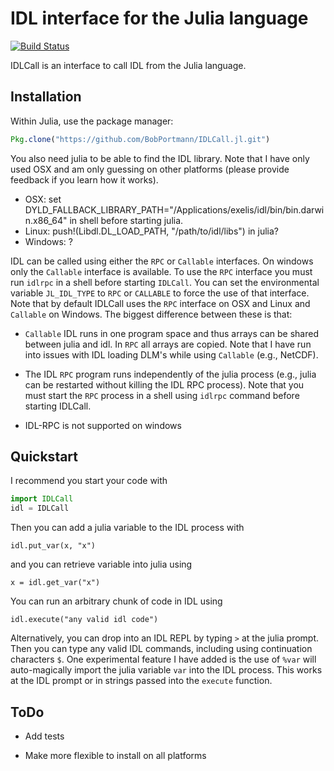 # IDL interface for the Julia language

[![Build Status](https://travis-ci.org/BobPortmann/IDLCall.jl.svg?branch=master)](https://travis-ci.org/BobPortmann/IDLCall.jl)

IDLCall is an interface to call IDL from the Julia language.

## Installation

Within Julia, use the package manager:
```julia
Pkg.clone("https://github.com/BobPortmann/IDLCall.jl.git")
```

You also need julia to be able to find the IDL library. Note that I have only used
OSX and am only guessing on other platforms (please provide feedback if you learn
how it works).

- OSX: set DYLD_FALLBACK_LIBRARY_PATH="/Applications/exelis/idl/bin/bin.darwin.x86_64"
  in shell before starting julia.
- Linux: push!(Libdl.DL_LOAD_PATH, "/path/to/idl/libs") in julia?
- Windows: ?

IDL can be called using either the `RPC` or `Callable` interfaces. On windows only the `Callable`
interface is available. To use the `RPC` interface you must run `idlrpc` in a shell before
starting `IDLCall`. You can set the environmental variable `JL_IDL_TYPE` to `RPC` or `CALLABLE`
to force the use of that interface. Note that by default IDLCall uses the `RPC` interface
on OSX and Linux and `Callable` on Windows. The biggest difference between these is that:

- `Callable` IDL runs in one program space and thus arrays can be shared between julia and idl.
  In `RPC` all arrays are copied. Note that I have run into issues with IDL loading DLM's while
  using `Callable` (e.g., NetCDF).

- The IDL `RPC` program runs independently of the julia process (e.g., julia
  can be restarted without killing the IDL RPC process). Note that you must start the
  `RPC` process in a shell using `idlrpc` command before starting IDLCall.

- IDL-RPC is not supported on windows

## Quickstart

I recommend you start your code with

```julia
import IDLCall
idl = IDLCall
```
Then you can add a julia variable to the IDL process with

```
idl.put_var(x, "x")
```

and you can retrieve variable into julia using

```
x = idl.get_var("x")
```

You can run an arbitrary chunk of code in IDL using

```
idl.execute("any valid idl code")
```

Alternatively, you can drop into an IDL REPL by typing  `>` at the julia prompt. Then
you can type any valid IDL commands, including using continuation characters `$`. One
experimental feature I have added is the use of `%var` will auto-magically import the
julia variable `var` into the IDL process. This works at the IDL prompt or in strings
passed into the `execute` function.

## ToDo

- Add tests

- Make more flexible to install on all platforms
